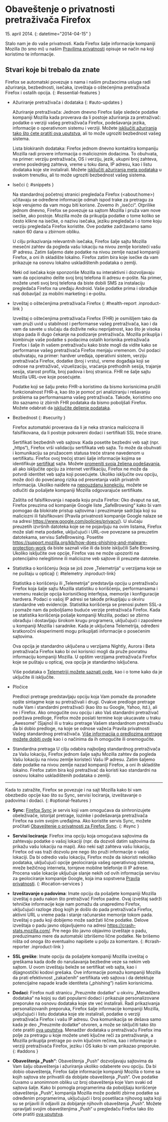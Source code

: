 # Obaveštenje o privatnosti pretraživača Firefox

15\. april 2014.
{: datetime="2014-04-15" }

Stalo nam je do vaše privatnosti. Kada Firefox šalje informacije kompaniji Mozilla (to smo mi) u našim [Pravilima privatnosti](https://www.mozilla.org/privacy/) opisuje se način na koji koristimo te informacije.

## Stvari koje bi trebalo da znate

Firefox se automatski povezuje s nama i našim pružaocima usluga radi ažuriranja, bezbednosti, isečaka, izveštaja o oštećenjima pretraživača Firefox i ostalih opcija. 
{: #essential-features }

* Ažuriranje pretraživača i dodataka
  {: #auto-updates }

	Ažuriranje pretraživača: Jednom dnevno Firefox šalje sledeće podatke kompaniji Mozilla kada proverava da li postoje ažuriranja za pretraživač: podatke o verziji vašeg pretraživača Firefox, podešavanja jezika, informacije o operativnom sistemu i verziji. Možete [isključiti ažuriranja tako što ćete pratiti ova uputstva](https://support.mozilla.org/kb/how-stop-firefox-automatically-making-connections#w_auto-update-checking), ali to može ugroziti bezbednost vašeg sistema.

	Lista blokiranih dodataka: Firefox jednom dnevno kontaktira kompaniju Mozilla radi provere informacija o malicioznim dodacima. To obuhvata, na primer: verziju pretraživača, OS i verziju, jezik, ukupni broj zahteva, vreme poslednjeg zahteva, vreme u toku dana, IP adresu, kao i listu dodataka koje ste instalirali. Možete [isključiti ažuriranja meta podataka](https://blog.mozilla.org/addons/how-to-opt-out-of-add-on-metadata-updates/) u svakom trenutku, ali to može ugroziti bezbednost vašeg sistema.

* Isečci
  {: #snippets }

	Na standardnoj početnoj stranici pregledača Firefox (&lt;about:home&gt;) učitavaju se određene informacije odmah ispod trake za pretragu za koje verujemo da vam mogu biti korisne. Zovemo ih „isečci“. Otprilike jednom dnevno, Firefox se povezuje sa sajtom Mozilla i pruža vam nove isečke, ako postoje. Mozilla može da prikuplja podatke o tome koliko se često klikne na isečke, o nazivu isečaka, jeziku pregledača i o tome koju verziju pregledača Firefox koristite. Ove podatke zadržavamo samo nakon 60 dana u zbirnom obliku.

	U cilju prikazivanja relevantnih isečaka, Firefox šalje sajtu Mozilla mesečni zahtev da pogleda vašu lokaciju na nivou zemlje koristeći vašu IP adresu. Zatim šaljemo date podatke na nivou zemlje nazad kompaniji Firefox, a oni ih skladište lokalno.  Firefox zatim bira koje isečke da vam prikazuje na osnovu lokalno uskladištenih podataka o zemlji.
	
	Neki od isečaka koje sponzoriše Mozilla su interaktivni i dozvoljavaju vam da opcionalno delite svoj broj telefona ili adresu e-pošte. Na primer, možete uneti svoj broj telefona da biste dobili SMS za instalaciju pregledača Firefox na uređaju Android. Vaše podatke prima i obrađuje naš dobavljač za mobilni marketing i e-poštu.

* Izveštaj o oštećenjima pretraživača Firefox
  {: #health-report .inproduct-link } 

	Izveštaj o oštećenjima pretraživača Firefox (FHR) je osmišljem tako da vam pruži uvid u stabilnost i performanse vašeg pretraživača, kao i da vam da savete u slučaju da doživite neku neprijatnost, kao što je visoka stopa pada ili dugo čekanje na podizanje pretraživača. Mozilla prikuplja i kombinuje vaše podatke s podacima ostalih korisnika pretraživača Firefox i šalje ih vašem pretraživaču kako biste mogli da vidite kako se performanse vašeg pretraživača Firefox menjaju vremenom. Ovi podaci obuhvataju, na primer: hardver uređaja, operativni sistem, verziju pretraživača Firefox, dodatke (broj i vrstu), vreme događaja koji se odnose na pretraživač, vizuelizaciju, vraćanja prethodnih sesija, trajanje sesija, starost profila, broj padova i broj stranica. FHR ne šalje sajtu Mozilla URL-ove koje posećujete.

	Podatke koji se šalju preko FHR-a koristimo da bismo korisnicima pružili funkcionalnost FHR-a, kao što je pomoć pri analiziranju i rešavanju problema sa performansama vašeg pretraživača. Takođe, koristimo ono što saznamo iz zbirnih FHR podataka da bismo poboljšali Firefox. Možete odabrati da [isključite deljenje podataka](https://support.mozilla.org/kb/firefox-health-report-understand-your-browser-perf#w_how-to-turn-data-sharing-on-or-off).

* Bezbednost
  {: #security }

	Firefox automatski proverava da li je neka stranica maliciozna ili falsifikovana, da li postoje pokvareni dodaci i sertifikati SSL treće strane.

	Sertifikati bezbednih veb sajtova: Kada posetite bezbedni veb sajt (npr. „https“), Firefox vrši validaciju sertifikata veb sajta. To može da obuhvati i komunikaciju sa pružaocem statusa treće strane navedenom u sertifikatu. Firefox ovoj trećoj strani šalje informacije kojima se identifikuje [sertifikat](https://support.mozilla.org/kb/secure-website-certificate) sajta. Možete [promeniti svoja željena podešavanja](https://support.mozilla.org/kb/advanced-settings-browsing-network-updates-encryption#w_certificates-tab), ali ako isključite opciju za internet verifikaciju, Firefox ne može da potvrdi identitet veb sajta koji posećujete. Ukoliko isključite ovu opciju, može doći do povećanog rizika od presretanja vaših privatnih informacija. Ukoliko naiđete na [nepouzdanu konekciju](https://support.mozilla.org/kb/connection-untrusted-error-message), možete se odlučiti da pošaljete kompaniji Mozilla odgovarajuće sertifikate.

	Zaštita od falsifikovanja i napada koju pruža Firefox: Oko dvaput na sat, Firefox preuzima od kompanije Google liste „SafeBrowsing“ kako bi vam pomogao da blokirate pristup sajtovima i preuzimanje sadržaja koji su maliciozni ili falsifikovani (Pravila privatnosti kompanije Google nalaze se na adresi <https://www.google.com/policies/privacy/>). U slučaju preuzetih izvršnih datoteka koje se ne pojavljuju na ovim listama, Firefox može slati meta podatke, uključujući i URL-ove povezane sa preuzetim datotekama, servisu SafeBrowsing. Posetite <https://support.mozilla.org/kb/how-does-phishing-and-malware-protection-work> da biste saznali više ili da biste isključili Safe Browsing. Ukoliko isključite ove opcije, Firefox vas ne može upozoriti na potencijalno nelegitimne ili maliciozne veb sajtove ili preuzete datoteke.

* Statistika o korišćenju (koja se još zove „Telemetrija“ u verzijama koje se ne puštaju u opticaj)
  {: #telemetry .inproduct-link}

	Statistika o korišćenju ili „Telemetrija“ predstavlja opciju u pretraživaču Firefox koja šalje sajtu Mozilla statistiku o korišćenju, performansama i vremenu reakcije opcija korisničkog interfejsa, memorije i konfiguracije hardvera. Podaci o vašoj IP adresi se takođe prikupljaju u okviru standardne veb evidencije. Statistika korišćenja se prenosi putem SSL-a i pomaže nam da poboljšamo buduće verzije pretraživača Firefox. Kada se statistika korišćenja pošalje kompaniji Mozilla, podaci se zbirno obrađuju i dostavljaju širokom krugu programera, uključujući i zaposlene u kompaniji Mozilla i saradnike. Kada je uključena Telemetrija, određeni kratkoročni eksperimenti mogu prikupljati informacije o posećenim sajtovima.

	Ova opcija je standardno uključena u verzijama Nightly, Aurora i Beta pretraživača Firefox kako bi ovi korisnici mogli da pruže povratnu informaciju kompaniji Mozilla. U opštim verzijama pretraživača Firefox koje se puštaju u opticaj, ova opcija je standardno isključena.

	Više podataka o [Telemetriji možete saznati ovde](https://support.mozilla.org/kb/send-performance-data-improve-firefox), kao i o tome kako da je uključite ili isključite. 

* Pločice

	Predlozi pretrage predstavljaju opciju koja Vam pomaže da pronađete opšte sintagme koje su pretraživali i drugi. Ovakve predloge pretrage nude Vam i standardni pretraživači (kao što su Google, Yahoo, itd.), ali ne i Firefox. Ako omogućite ovu opciju i ako Vaš standardni pretraživač podržava predloge, Firefox može poslati termine koje ukucavate u traku „Awesome“ (Sjajno) ili u traku pretrage Vašem standardnom pretraživaču da bi dobio predloge, na koje se odnose važeća Pravila privatnosti Vašeg standardnog pretraživača. [Više informacija o predlozima pretrage možete dobiti ovde](https://support.mozilla.org/kb/use-popular-search-suggestions-firefox-search-bar) kao i o načinima da ih omogućite ili onemogućite.
	
* Standardna pretraga
	U cilju odabira najboljeg standardnog pretraživača za Vašu lokaciju, Firefox jednom šalje sajtu Mozilla zahtev da pogleda Vašu lokaciju na nivou zemlje koristeći Vašu IP adresu. Zatim šaljemo date podatke na nivou zemlje nazad kompaniji Firefox, a oni ih skladište lokalno. Firefox zatim bira koji pretraživač da koristi kao standardni na osnovu lokalno uskladištenih podataka o zemlji.

---------------------------------------

Kada to zatražite, Firefox se povezuje i na sajt Mozilla kako bi vam obezbedio opcije kao što su Sync, servisi lociranja, izveštavanje o padovima i dodaci.
{: #optional-features }

* **Sync**: [Firefox Sync](https://www.mozilla.org/firefox/sync/) je servis koji vam omogućava da sinhronizujete obeleživače, istorijat pretrage, lozinke i podešavanja pretraživača Firefox na svim svojim uređajima. Ako koristite servis Sync, možete pročitati [Obaveštenje o privatnosti za Firefox Sync](https://accounts.firefox.com/legal/privacy).
{: #sync }

* **Servisi lociranja**: Firefox ima opciju koja omogućava sajtovima da zahtevaju podatke o vašoj lokaciji (npr. da dozvoli datim sajtovima da prikažu vašu lokaciju na mapi). Ako neki sajt zahteva vašu lokaciju, Firefox od vas traži dozvolu pre nego što pruži informacije o vašoj lokaciji. Da bi odredio vašu lokaciju, Firefox može da iskoristi nekoliko podataka, uključujući opcije geolociranja vašeg operativnog sistema, mreže bežičnog interneta, tornjeve mobilne telefonije ili IP adrese. Procena vaše lokacije uključuje slanje nekih od ovih informacija servisu za geolociranje kompanije Google, koja ima sopstvena [Pravila privatnosti](https://www.google.com/privacy/lsf.html).
{: #location-services }

* **Izveštavanje o padovima**: Imate opciju da pošaljete kompaniji Mozilla izveštaj o padu nakon što pretraživač Firefox padne. Ovaj izveštaj sadrži tehničke informacije koje nam pomažu da unapredimo Firefox, uključujući razloge zbog kojih je došlo do pada pretraživača Firefox, aktivni URL u vreme pada i stanje računarske memorije tokom pada. Izveštaj o padu koji dobijemo može sadržati lične podatke. Delove izveštaja o padu javno objavljujemo na adresi <https://crash-stats.mozilla.com/>. Pre nego što javno objavimo izveštaje o padu, preduzimamo mere da automatski izbrišemo lične podatke. Ne brišemo ništa od onoga što eventualno napišete u polju za komentare.
{: #crash-reporter .inproduct-link }

* **SSL greške**: Imate opciju da pošaljete kompaniji Mozilla izveštaj o greškama kada dođe do narušavanja bezbedne veze sa nekim veb sajtom. U ovom izveštaju beleže se sertifikat veb sajta, kao i dijagnostički kodovi grešaka. Ove informacije pomažu kompaniji Mozilla da prati efektivnost „zakačenih“ sertifikata veb sajtova i da detektuje potencijalne napade krađe identiteta („phishing“) našim korisnicima.

* **Dodaci**: Firefox nudi stranicu „Preuzmite dodatke“ u okviru „Menadžera dodataka“ na kojoj su dati popularni dodaci i prikazuje personalizovane preporuke na osnovu dodataka koje ste već instalirali. Radi prikazivanja personalizovanih preporuka, Firefox šalje informacije kompaniji Mozilla, uključujući i listu dodataka koje ste instalirali, podatke o verziji pretraživača Firefox i vašu IP adresu. Ova komunikacija se dešava samo kada je deo „Preuzmite dodatke“ otvoren, a može se isključiti tako što ćete pratiti [ova uputstva](https://blog.mozilla.org/addons/how-to-opt-out-of-add-on-metadata-updates/). Menadžer dodataka u pretraživaču Firefox ima polje za pretragu u koje možete uneti ključne reči za pretraživanje, a Mozilla prikuplja pretrage po ovim ključnim rečima, kao i informacije o verziji pretraživača Firefox, jeziku i OS kako bi vam prikazao preporuke.
{: #addons }

* **Obaveštenja „Push“**: Obaveštenja „Push“ dozvoljavaju sajtovima da Vam šalju obaveštenja i ažuriranja ukoliko odaberete ovu opciju. Da bi dobio obaveštenja, Firefox šalje informacije kompaniji Mozilla o tome sa kojih sajtova ste prihvatili da dobijate obaveštenja „Push“. Ove podatke čuvamo u anonimnom obliku uz broj obaveštenja koje Vam svaki od sajtova šalje. Kako bi pomogla programerima da poboljšaju korišćenje obaveštenja „Push“, kompanija Mozilla može podeliti zbirne podatke sa određenim programerima, uključujući i broj posetilaca njihovog sajta koji su se prijavili ili odjavili za dobijanje njihovih obaveštenja „Push“. Možete upravljati svojim obaveštenjima „Push“ u pregledaču Firefox tako što ćete pratiti [ova uputstva](https://support.mozilla.org/kb/push-notifications-firefox).
